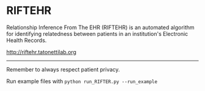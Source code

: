 # RIFTEHR

Relationship Inference From The EHR (RIFTEHR) is an automated algorithm for identifying relatedness between patients in an institution's Electronic Health Records.

http://riftehr.tatonettilab.org

---
Remember to always respect patient privacy.


Run example files with `python run_RIFTER.py --run_example`